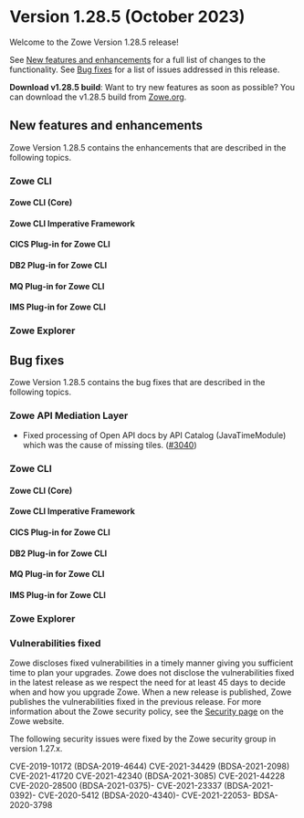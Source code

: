 # Version 1.28.5 (October 2023)

Welcome to the Zowe Version 1.28.5 release!

See [New features and enhancements](#new-features-and-enhancements) for a full list of changes to the functionality. See [Bug fixes](#bug-fixes) for a list of issues addressed in this release.

**Download v1.28.5 build**: Want to try new features as soon as possible? You can download the v1.28.5 build from [Zowe.org](https://www.zowe.org/download.html).

## New features and enhancements

Zowe Version 1.28.5 contains the enhancements that are described in the following topics.

### Zowe CLI

#### Zowe CLI (Core)

#### Zowe CLI Imperative Framework

#### CICS Plug-in for Zowe CLI

#### DB2 Plug-in for Zowe CLI

#### MQ Plug-in for Zowe CLI

#### IMS Plug-in for Zowe CLI


### Zowe Explorer

## Bug fixes

Zowe Version 1.28.5 contains the bug fixes that are described in the following topics.

### Zowe API Mediation Layer

* Fixed processing of Open API docs by API Catalog (JavaTimeModule) which was the cause of missing tiles. ([#3040](https://github.com/zowe/api-layer/issues/3040))

### Zowe CLI

#### Zowe CLI (Core)

#### Zowe CLI Imperative Framework

#### CICS Plug-in for Zowe CLI

#### DB2 Plug-in for Zowe CLI

#### MQ Plug-in for Zowe CLI

#### IMS Plug-in for Zowe CLI

### Zowe Explorer

### Vulnerabilities fixed

Zowe discloses fixed vulnerabilities in a timely manner giving you sufficient time to plan your upgrades. Zowe does not disclose the vulnerabilities fixed in the latest release as we respect the need for at least 45 days to decide when and how you upgrade Zowe. When a new release is published, Zowe publishes the vulnerabilities fixed in the previous release. For more information about the Zowe security policy, see the [Security page](https://www.zowe.org/security.html) on the Zowe website.

The following security issues were fixed by the Zowe security group in version 1.27.x.

CVE-2019-10172 (BDSA-2019-4644)
CVE-2021-34429 (BDSA-2021-2098)
CVE-2021-41720
CVE-2021-42340 (BDSA-2021-3085)
CVE-2021-44228
CVE-2020-28500 (BDSA-2021-0375)- CVE-2021-23337 (BDSA-2021-0392)- CVE-2020-5412 (BDSA-2020-4340)- CVE-2021-22053- BDSA-2020-3798

